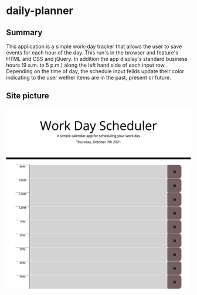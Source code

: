 # daily-planner

## Summary

This application is a simple work-day tracker that allows the user to save events for each hour of the day. This run's in the browser and feature's HTML and CSS and jQuery. In addition the app display's standard business hours (9 a.m. to 5 p.m.) along the left hand side of each input row. Depending on the time of day, the schedule input feilds update their color indicating to the user wether items are in the past, present or future.

## Site picture

![site](dailyplanner.png)

